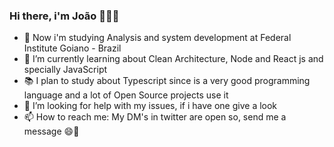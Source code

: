 
### Hi there, i'm João 👋👨‍💻

<!--
**jhonpedro/jhonpedro** is a ✨ _special_ ✨ repository because its `README.md` (this file) appears on your GitHub profile.

Here are some ideas to get you started:

- 🔭 I’m currently working on ...

- 👯 I’m looking to collaborate on ...
- 💬 Ask me about ...
-->


- 🏫 Now i'm studying Analysis and system development at Federal Institute Goiano - Brazil
- 🌱 I’m currently learning about Clean Architecture, Node and React js and specially JavaScript 
- 📚 I plan to study about Typescript since is a very good programming language and a lot of Open Source projects use it
- 🤔 I’m looking for help with my issues, if i have one give a look
- 📫 How to reach me: My DM's in twitter are open so, send me a message 😄🤜
